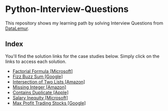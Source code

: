 # Python-Interview-Questions
This repository shows my learning path by solving Interview Questions from [DataLemur](https://datalemur.com/questions?category=Python&difficulty=Easy).

## Index
You'll find the solution links for the case studies below. Simply click on the links to access each solution.

 - [Factorial Formula [Microsoft]](https://github.com/Mati-DB/Python-Interview-Questions/blob/main/Factorial%20Function%20%5BMicrosoft%5D.md)
 - [Fizz Buzz Sum [Google]](https://github.com/Mati-DB/Python-Interview-Questions/blob/main/Fizz%20Buzz%20Sum%20%5BGoogle%5D.md)
 - [Intersection of Two Lists [Amazon]](https://github.com/Mati-DB/Python-Interview-Questions/blob/main/Intersection%20of%20Two%20Lists%20%5BAmazon%5D.md)
 - [Missing Integer [Amazon]](https://github.com/Mati-DB/Python-Interview-Questions/blob/main/Missing%20Integer%20%5BAmazon%5D.md)
 - [Contains Duplicate [Apple]](https://github.com/Mati-DB/Python-Interview-Questions/blob/main/Contains%20Duplicate%20%5BApple%5D.md)
 - [Salary Inequity [Microsoft]](https://github.com/Mati-DB/Python-Interview-Questions/blob/main/Salary%20Inequity%20%5BMicrosoft%5D.md)
 - [Max Profit Trading Stocks [Google]](https://github.com/Mati-DB/Python-Interview-Questions/blob/main/Max%20Profit%20Trading%20Stocks%20%5BGoogle%5D.md)
